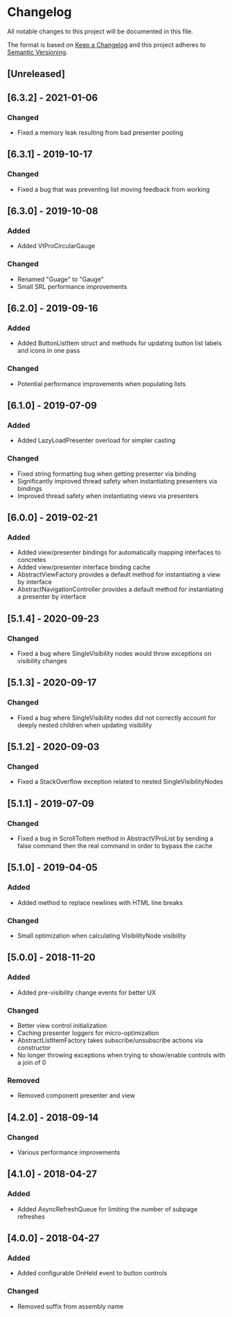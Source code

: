 # Changelog
All notable changes to this project will be documented in this file.

The format is based on [Keep a Changelog](http://keepachangelog.com/en/1.0.0/)
and this project adheres to [Semantic Versioning](http://semver.org/spec/v2.0.0.html).

## [Unreleased]

## [6.3.2] - 2021-01-06
### Changed
 - Fixed a memory leak resulting from bad presenter pooling

## [6.3.1] - 2019-10-17
### Changed
 - Fixed a bug that was preventing list moving feedback from working

## [6.3.0] - 2019-10-08
### Added
 - Added VtProCircularGauge
 
### Changed
 - Renamed "Guage" to "Gauge"
 - Small SRL performance improvements

## [6.2.0] - 2019-09-16
### Added
 - Added ButtonListItem struct and methods for updating button list labels and icons in one pass
 
### Changed
 - Potential performance improvements when populating lists

## [6.1.0] - 2019-07-09
### Added
 - Added LazyLoadPresenter overload for simpler casting

### Changed
 - Fixed string formatting bug when getting presenter via binding
 - Significantly improved thread safety when instantiating presenters via bindings
 - Improved thread safety when instantiating views via presenters

## [6.0.0] - 2019-02-21
### Added
 - Added view/presenter bindings for automatically mapping interfaces to concretes
 - Added view/presenter interface binding cache
 - AbstractViewFactory provides a default method for instantiating a view by interface
 - AbstractNavigationController provides a default method for instantiating a presenter by interface

## [5.1.4] - 2020-09-23
### Changed
 - Fixed a bug where SingleVisibility nodes would throw exceptions on visibility changes

## [5.1.3] - 2020-09-17
### Changed
 - Fixed a bug where SingleVisibility nodes did not correctly account for deeply nested children when updating visibility

## [5.1.2] - 2020-09-03
### Changed
 - Fixed a StackOverflow exception related to nested SingleVisibilityNodes

## [5.1.1] - 2019-07-09
### Changed
 - Fixed a bug in ScrollToItem method in AbstractVProList by sending a false command then the real command in order to bypass the cache

## [5.1.0] - 2019-04-05
### Added
 - Added method to replace newlines with HTML line breaks
 
### Changed
 - Small optimization when calculating VisibilityNode visibility

## [5.0.0] - 2018-11-20
### Added
 - Added pre-visibility change events for better UX

### Changed
 - Better view control initialization
 - Caching presenter loggers for micro-optimization
 - AbstractListItemFactory takes subscribe/unsubscribe actions via constructor
 - No longer throwing exceptions when trying to show/enable controls with a join of 0

### Removed
 - Removed component presenter and view

## [4.2.0] - 2018-09-14
### Changed
 - Various performance improvements

## [4.1.0] - 2018-04-27
### Added
 - Added AsyncRefreshQueue for limiting the number of subpage refreshes

## [4.0.0] - 2018-04-27
### Added
 - Added configurable OnHeld event to button controls
 
### Changed
 - Removed suffix from assembly name
